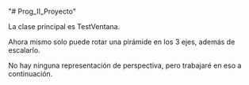 "# Prog_II_Proyecto"

La clase principal es TestVentana.

Ahora mismo solo puede rotar una pirámide en los 3 ejes, además de escalarlo.

No hay ninguna representación de perspectiva, pero trabajaré en eso a continuación.
